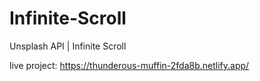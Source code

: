 # Infinite-Scroll
Unsplash API | Infinite Scroll

live project: https://thunderous-muffin-2fda8b.netlify.app/
